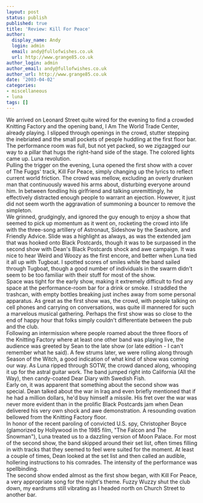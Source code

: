 ```yaml
---
layout: post
status: publish
published: true
title: 'Review: Kill For Peace'
author:
  display_name: Andy
  login: admin
  email: andy@fullofwishes.co.uk
  url: http://www.grange85.co.uk
author_login: admin
author_email: andy@fullofwishes.co.uk
author_url: http://www.grange85.co.uk
date: '2003-04-02'
categories:
- miscellaneous
- luna
tags: []
---
```

<p>We arrived on Leonard Street quite wired for the evening to find a crowded Knitting Factory and the opening band, I Am The World Trade Center, already playing. I slipped through openings in the crowd, stutter stepping the inebriated and the small pockets of people huddling at the first floor bar. The performance room was full, but not yet packed, so we zigzagged our way to a pillar that hugs the right-hand side of the stage. The colored lights came up. Luna revolution.<br />Pulling the trigger on the evening, Luna opened the first show with a cover of The Fuggs' track, Kill For Peace, simply changing up the lyrics to reflect current world friction. The crowd was mellow, excluding an overly drunken man that continuously waved his arms about, disturbing everyone around him. In between fondling his girlfriend and talking unremittingly, he effectively distracted enough people to warrant an ejection. However, it just did not seem worth the aggravation of summoning a bouncer to remove the simpleton.<br />We grinned, grudgingly, and ignored the guy enough to enjoy a show that seemed to pick up momentum as it went on, rocketing the crowd into life with the three-song artillery of Astronaut, Sideshow by the Seashore, and Friendly Advice. Slide was a highlight as always, as was the extended jam that was hooked onto Black Postcards, though it was to be surpassed in the second show with Dean's Black Postcards shock and awe campaign. It was nice to hear Weird and Woozy as the first encore, and better when Luna tied it all up with Tugboat. I spotted scores of smiles while the band sailed through Tugboat, though a good number of individuals in the swarm didn't seem to be too familiar with their stuff for most of the show.<br />Space was tight for the early show, making it extremely difficult to find any space at the performance-room bar for a drink or smoke. I straddled the trashcan, with empty bottles breaking just inches away from some personal apparatus. As great as the first show was, the crowd, with people talking on cell phones and carrying on conversations, was quite ill mannered for such a marvelous musical gathering. Perhaps the first show was so close to the end of happy hour that folks simply couldn't differentiate between the pub and the club.<br />Following an intermission where people roamed about the three floors of the Knitting Factory where at least one other band was playing live, the audience was greeted by Sean to the late show (or late edition - I can't remember what he said). A few strums later, we were rolling along through Season of the Witch, a good indication of what kind of show was coming our way. As Luna ripped through SOTW, the crowd danced along, whooping it up for the astral guitar work. The band jumped right into California (All the Way), then candy-coated Dear Diary with Swedish Fish. <br />Early on, it was apparent that something about the second show was special. Dean talked about the war in Iraq and even briefly mentioned that if he had a million dollars, he'd buy himself a missile. His fret over the war was never more evident than in the prolific Black Postcards jam when Dean delivered his very own shock and awe demonstration. A resounding ovation bellowed from the Knitting Factory floor.<br />In honor of the recent paroling of convicted U.S. spy, Christopher Boyce (glamorized by Hollywood in the 1985 film, "The Falcon and The Snowman"), Luna treated us to a dazzling version of Moon Palace. For most of the second show, the band skipped around their set list, often times filling in with tracks that they seemed to feel were suited for the moment. At least a couple of times, Dean looked at the set list and then called an audible, hollering instructions to his comrades. The intensity of the performance was spellbinding.<br />The second show ended almost as the first show began, with Kill For Peace, a very appropriate song for the night's theme. Fuzzy Wuzzy shut the club down, my eardrums still vibrating as I headed north on Church Street to another bar.</p>
